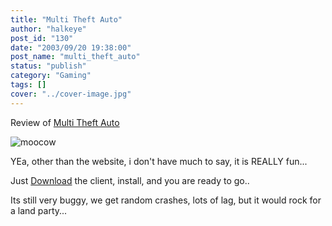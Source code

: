 ```yaml
---
title: "Multi Theft Auto"
author: "halkeye"
post_id: "130"
date: "2003/09/20 19:38:00"
post_name: "multi_theft_auto"
status: "publish"
category: "Gaming"
tags: []
cover: "../cover-image.jpg"
---
```


Review of [Multi Theft Auto](https://web.archive.org/web/20180307003844/https://mtavc.com/)

![moocow](2956_f5f06c8aba2da87601eb0384c0d65c0d.jpg)

  

YEa, other than the website, i don't have much to say, it is REALLY fun...

Just [Download](https://web.archive.org/web/20180307003844/https://mtavc.com/) the client, install, and you are ready to go..

Its still very buggy, we get random crashes, lots of lag, but it would rock for a land party...
